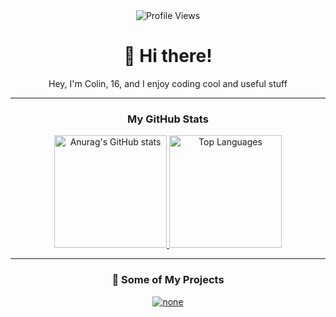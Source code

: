 <div id="header" align="center">
  <img src="https://komarev.com/ghpvc/?username=jxstcolin&style=for-the-badge&color=blue" alt="Profile Views"/>
  <h1>
    👋 Hi there!
  </h1>
  <p>
    Hey, I'm Colin, 16, and I enjoy coding cool and useful stuff
  </p>
</div>

---

<div align="center">
    <h3>
     My GitHub Stats
  </h3>
  <a href="https://github.com/jxstcolin/">
    <img height="180em" src="https://github-readme-stats.vercel.app/api?username=jxstcolin&show_icons=true&theme=dark" alt="Anurag's GitHub stats"/>
  </a>
  <a href="https://github.com/jxstcolin/">
    <img height="180em" src="https://github-readme-stats.vercel.app/api/top-langs/?username=jxstcolin&layout=compact&theme=dark" alt="Top Languages"/>
  </a>
</div>

---

<div align="center">
  <h3>
    🚀 Some of My Projects
  </h3>
  <a href="https://github.com/jxstcolin/none">
    <img src="https://github-readme-stats.vercel.app/api/pin/?username=jxstcolin&repo=none&theme=dark" alt="none"/>
  </a>
</div>
